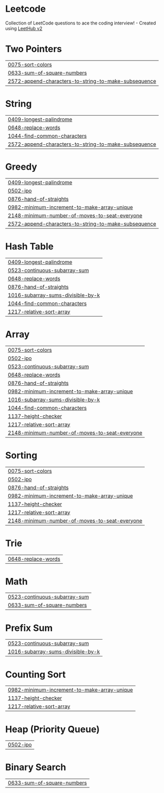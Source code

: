 # Leetcode
Collection of LeetCode questions to ace the coding interview! - Created using [LeetHub v2](https://github.com/arunbhardwaj/LeetHub-2.0)


# Two Pointers
|  |
| ------- |
| [0075-sort-colors](https://github.com/siddhi-bajpai/Leetcode/tree/master/0075-sort-colors) |
| [0633-sum-of-square-numbers](https://github.com/siddhi-bajpai/Leetcode/tree/master/0633-sum-of-square-numbers) |
| [2572-append-characters-to-string-to-make-subsequence](https://github.com/siddhi-bajpai/Leetcode/tree/master/2572-append-characters-to-string-to-make-subsequence) |
# String
|  |
| ------- |
| [0409-longest-palindrome](https://github.com/siddhi-bajpai/Leetcode/tree/master/0409-longest-palindrome) |
| [0648-replace-words](https://github.com/siddhi-bajpai/Leetcode/tree/master/0648-replace-words) |
| [1044-find-common-characters](https://github.com/siddhi-bajpai/Leetcode/tree/master/1044-find-common-characters) |
| [2572-append-characters-to-string-to-make-subsequence](https://github.com/siddhi-bajpai/Leetcode/tree/master/2572-append-characters-to-string-to-make-subsequence) |
# Greedy
|  |
| ------- |
| [0409-longest-palindrome](https://github.com/siddhi-bajpai/Leetcode/tree/master/0409-longest-palindrome) |
| [0502-ipo](https://github.com/siddhi-bajpai/Leetcode/tree/master/0502-ipo) |
| [0876-hand-of-straights](https://github.com/siddhi-bajpai/Leetcode/tree/master/0876-hand-of-straights) |
| [0982-minimum-increment-to-make-array-unique](https://github.com/siddhi-bajpai/Leetcode/tree/master/0982-minimum-increment-to-make-array-unique) |
| [2148-minimum-number-of-moves-to-seat-everyone](https://github.com/siddhi-bajpai/Leetcode/tree/master/2148-minimum-number-of-moves-to-seat-everyone) |
| [2572-append-characters-to-string-to-make-subsequence](https://github.com/siddhi-bajpai/Leetcode/tree/master/2572-append-characters-to-string-to-make-subsequence) |
# Hash Table
|  |
| ------- |
| [0409-longest-palindrome](https://github.com/siddhi-bajpai/Leetcode/tree/master/0409-longest-palindrome) |
| [0523-continuous-subarray-sum](https://github.com/siddhi-bajpai/Leetcode/tree/master/0523-continuous-subarray-sum) |
| [0648-replace-words](https://github.com/siddhi-bajpai/Leetcode/tree/master/0648-replace-words) |
| [0876-hand-of-straights](https://github.com/siddhi-bajpai/Leetcode/tree/master/0876-hand-of-straights) |
| [1016-subarray-sums-divisible-by-k](https://github.com/siddhi-bajpai/Leetcode/tree/master/1016-subarray-sums-divisible-by-k) |
| [1044-find-common-characters](https://github.com/siddhi-bajpai/Leetcode/tree/master/1044-find-common-characters) |
| [1217-relative-sort-array](https://github.com/siddhi-bajpai/Leetcode/tree/master/1217-relative-sort-array) |
# Array
|  |
| ------- |
| [0075-sort-colors](https://github.com/siddhi-bajpai/Leetcode/tree/master/0075-sort-colors) |
| [0502-ipo](https://github.com/siddhi-bajpai/Leetcode/tree/master/0502-ipo) |
| [0523-continuous-subarray-sum](https://github.com/siddhi-bajpai/Leetcode/tree/master/0523-continuous-subarray-sum) |
| [0648-replace-words](https://github.com/siddhi-bajpai/Leetcode/tree/master/0648-replace-words) |
| [0876-hand-of-straights](https://github.com/siddhi-bajpai/Leetcode/tree/master/0876-hand-of-straights) |
| [0982-minimum-increment-to-make-array-unique](https://github.com/siddhi-bajpai/Leetcode/tree/master/0982-minimum-increment-to-make-array-unique) |
| [1016-subarray-sums-divisible-by-k](https://github.com/siddhi-bajpai/Leetcode/tree/master/1016-subarray-sums-divisible-by-k) |
| [1044-find-common-characters](https://github.com/siddhi-bajpai/Leetcode/tree/master/1044-find-common-characters) |
| [1137-height-checker](https://github.com/siddhi-bajpai/Leetcode/tree/master/1137-height-checker) |
| [1217-relative-sort-array](https://github.com/siddhi-bajpai/Leetcode/tree/master/1217-relative-sort-array) |
| [2148-minimum-number-of-moves-to-seat-everyone](https://github.com/siddhi-bajpai/Leetcode/tree/master/2148-minimum-number-of-moves-to-seat-everyone) |
# Sorting
|  |
| ------- |
| [0075-sort-colors](https://github.com/siddhi-bajpai/Leetcode/tree/master/0075-sort-colors) |
| [0502-ipo](https://github.com/siddhi-bajpai/Leetcode/tree/master/0502-ipo) |
| [0876-hand-of-straights](https://github.com/siddhi-bajpai/Leetcode/tree/master/0876-hand-of-straights) |
| [0982-minimum-increment-to-make-array-unique](https://github.com/siddhi-bajpai/Leetcode/tree/master/0982-minimum-increment-to-make-array-unique) |
| [1137-height-checker](https://github.com/siddhi-bajpai/Leetcode/tree/master/1137-height-checker) |
| [1217-relative-sort-array](https://github.com/siddhi-bajpai/Leetcode/tree/master/1217-relative-sort-array) |
| [2148-minimum-number-of-moves-to-seat-everyone](https://github.com/siddhi-bajpai/Leetcode/tree/master/2148-minimum-number-of-moves-to-seat-everyone) |
# Trie
|  |
| ------- |
| [0648-replace-words](https://github.com/siddhi-bajpai/Leetcode/tree/master/0648-replace-words) |
# Math
|  |
| ------- |
| [0523-continuous-subarray-sum](https://github.com/siddhi-bajpai/Leetcode/tree/master/0523-continuous-subarray-sum) |
| [0633-sum-of-square-numbers](https://github.com/siddhi-bajpai/Leetcode/tree/master/0633-sum-of-square-numbers) |
# Prefix Sum
|  |
| ------- |
| [0523-continuous-subarray-sum](https://github.com/siddhi-bajpai/Leetcode/tree/master/0523-continuous-subarray-sum) |
| [1016-subarray-sums-divisible-by-k](https://github.com/siddhi-bajpai/Leetcode/tree/master/1016-subarray-sums-divisible-by-k) |
# Counting Sort
|  |
| ------- |
| [0982-minimum-increment-to-make-array-unique](https://github.com/siddhi-bajpai/Leetcode/tree/master/0982-minimum-increment-to-make-array-unique) |
| [1137-height-checker](https://github.com/siddhi-bajpai/Leetcode/tree/master/1137-height-checker) |
| [1217-relative-sort-array](https://github.com/siddhi-bajpai/Leetcode/tree/master/1217-relative-sort-array) |
# Heap (Priority Queue)
|  |
| ------- |
| [0502-ipo](https://github.com/siddhi-bajpai/Leetcode/tree/master/0502-ipo) |
# Binary Search
|  |
| ------- |
| [0633-sum-of-square-numbers](https://github.com/siddhi-bajpai/Leetcode/tree/master/0633-sum-of-square-numbers) |